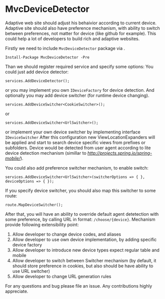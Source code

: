 # MvcDeviceDetector

Adaptive web site should adjust his behaivior according to current device. Adaptive site should also have preference mechanism, with ability to switch between preferences, not matter for device (like github for example).
This could help a lot of developers to build rich and adaptive websites.

Firstly we need to include `MvcDeviceDetector` package via .
```
Install-Package MvcDeviceDetector -Pre
```

Than we should register required service and specify some options:
You could just add device detector:
```
services.AddDeviceDetector();
```
or you may implement you own `IDeviceFactory` for device detection.
And optionally you may add device switcher (for runtime device changing).
```
services.AddDeviceSwitcher<CookieSwitcher>();
```
or
```
services.AddDeviceSwitcher<UrlSwitcher>();
```
or implement your own device switcher by implementing interface `IDeviceSwitcher`
After this configuration new ViewLocationExpanders will be applied and start to search device specific views from prefixes or subfolders. Device would be detected from user agent according to lite device detection mechanism (simillar to _http://projects.spring.io/spring-mobile/_).

You could also add preference switcher mechanism, to enable switch:
```
services.AddDeviceSwitcher<UrlSwitcher>(switcherOptions => { }, deviceOptions => { });
```
If you specify device switcher, you should also map this switcher to some route:
```
route.MapDeviceSwitcher();
```
After that, you will have an ability to override default agent detetection with some preference, by calling URL in format: `/choose/{device}`.
Mechanism provide following extensibility point:

1. Allow developer to change device codes, and aliases
2. Allow developer to use own device implementation, by adding specific device factory
3. Allow developer to introduce new device types expect regular table and mobile
4. Allow developer to switch between Switcher mechanism (by default, it should store preference in cookies, but also should be have ability to use URL switcher)
5. Allow developer to change URL generation rules

For any questions and bug please file an issue.
Any contributions highly appreciate.
